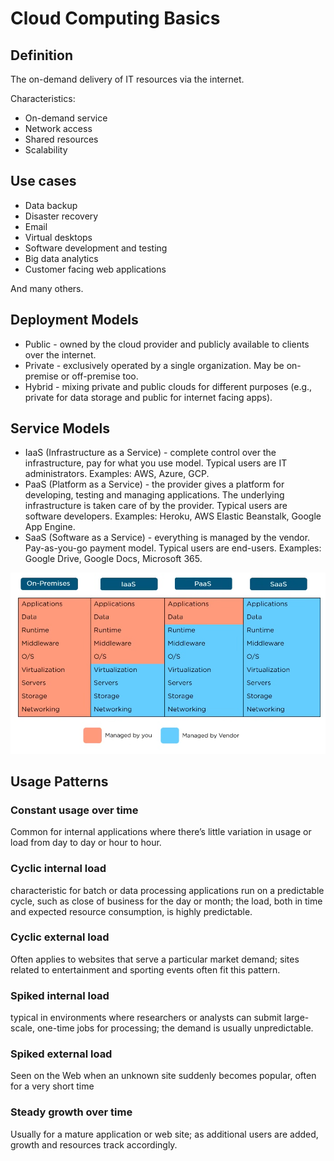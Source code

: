 # Cloud Computing Basics

## Definition

The on-demand delivery of IT resources via the internet.

Characteristics:
* On-demand service
* Network access
* Shared resources
* Scalability

## Use cases

* Data backup
* Disaster recovery
* Email
* Virtual desktops
* Software development and testing
* Big data analytics
* Customer facing web applications

And many others.

## Deployment Models

* Public - owned by the cloud provider and publicly available to clients over the internet.
* Private - exclusively operated by a single organization. May be on-premise or off-premise too.
* Hybrid - mixing private and public clouds for different purposes (e.g., private for data storage and public for internet facing apps).

## Service Models

* IaaS (Infrastructure as a Service) - complete control over the infrastructure, pay for what you use model. Typical users are IT administrators. Examples: AWS, Azure, GCP.
* PaaS (Platform as a Service) - the provider gives a platform for developing, testing and managing applications. The underlying infrastructure is taken care of by the provider. Typical users are software developers. Examples: Heroku, AWS Elastic Beanstalk, Google App Engine.
* SaaS (Software as a Service) - everything is managed by the vendor. Pay-as-you-go payment model. Typical users are end-users. Examples: Google Drive, Google Docs, Microsoft 365.

![](./images/cloud_computing_basics/service_models_comparison.png)

## Usage Patterns

### Constant usage over time

Common for internal applications where there’s little variation in usage or load from day to day or hour to hour.

### Cyclic internal load

characteristic for batch or data processing applications run on a predictable cycle, such as close of business for the day or month; the load, both in time and expected resource consumption, is highly predictable.

### Cyclic external load

Often applies to websites that serve a particular market demand; sites related to entertainment and sporting events often fit this pattern.

### Spiked internal load

typical in environments where researchers or analysts can submit large-scale, one-time jobs for processing; the demand is usually unpredictable.

### Spiked external load

Seen on the Web when an unknown site suddenly becomes popular, often for a very short time

### Steady growth over time

Usually for a mature application or web site; as additional users are added, growth and resources track accordingly.


